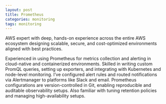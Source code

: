 ```yaml
---
layout: post
title: Prometheus
categories: monitoring
tags: monitoring
---
```


AWS expert with deep, hands-on experience across the entire AWS ecosystem designing scalable, secure, and cost-optimized environments aligned with best practices.

<!--more-->

Experienced in using Prometheus for metrics collection and alerting in cloud-native and containerized environments. Skilled in writing custom PromQL queries, setting up exporters, and integrating with Kubernetes and node-level monitoring. I’ve configured alert rules and routed notifications via Alertmanager to platforms like Slack and email. Prometheus configurations are version-controlled in Git, enabling reproducible and auditable observability setups. Also familiar with tuning retention policies and managing high-availability setups.
